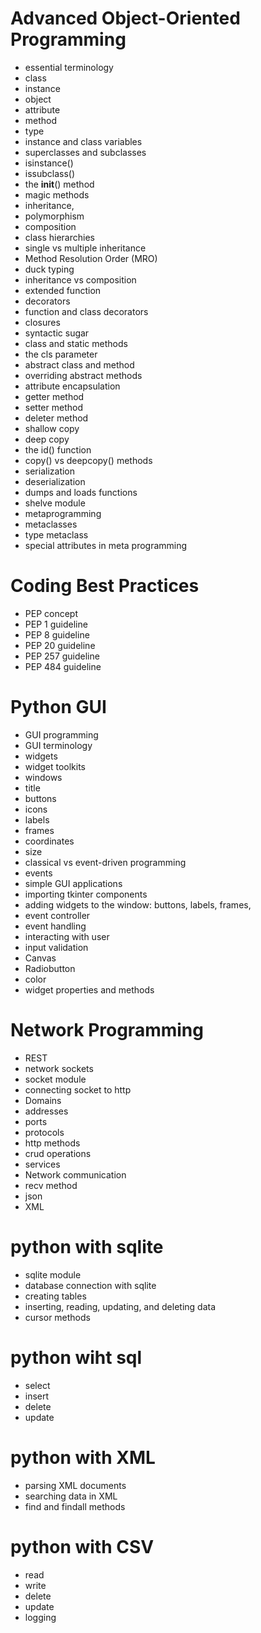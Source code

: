 # Advanced Object-Oriented Programming
- essential terminology
- class
- instance
- object
- attribute
- method
- type
- instance and class variables
- superclasses and subclasses
- isinstance()
- issubclass()
- the __init__() method
- magic methods
- inheritance,
- polymorphism
- composition
- class hierarchies
- single vs multiple inheritance
- Method Resolution Order (MRO)
- duck typing
- inheritance vs composition
- extended function
- decorators
- function and class decorators
- closures
- syntactic sugar
- class and static methods
- the cls parameter
- abstract class and method 
- overriding abstract methods
- attribute encapsulation
- getter method 
- setter method 
- deleter method
- shallow copy
- deep copy
- the id() function 
- copy() vs deepcopy() methods
- serialization
- deserialization
- dumps and loads functions
- shelve module
- metaprogramming
- metaclasses
- type metaclass 
- special attributes in meta programming

# Coding Best Practices
- PEP concept
- PEP 1 guideline 
- PEP 8 guideline
- PEP 20 guideline
- PEP 257 guideline
- PEP 484 guideline

# Python GUI
- GUI programming
- GUI terminology
- widgets
- widget toolkits
- windows 
- title
- buttons
- icons
- labels
- frames
- coordinates
- size
- classical vs event-driven programming
- events 
- simple GUI applications
- importing tkinter components
- adding widgets to the window: buttons, labels, frames,
- event controller
- event handling
- interacting with user
- input validation
- Canvas
- Radiobutton
- color
- widget properties and methods
# Network Programming

- REST
- network sockets
- socket module
- connecting socket to http
- Domains
- addresses
- ports
- protocols
- http methods 
- crud operations
- services
- Network communication
- recv method
- json 
- XML

# python with sqlite

- sqlite module
- database connection with sqlite
- creating tables
- inserting, reading, updating, and deleting data
- cursor methods
# python wiht sql 
- select 
- insert 
- delete 
- update 

# python with XML
- parsing XML documents
- searching data in XML
- find and findall methods
# python with CSV
- read 
- write 
- delete
- update 
- logging 
